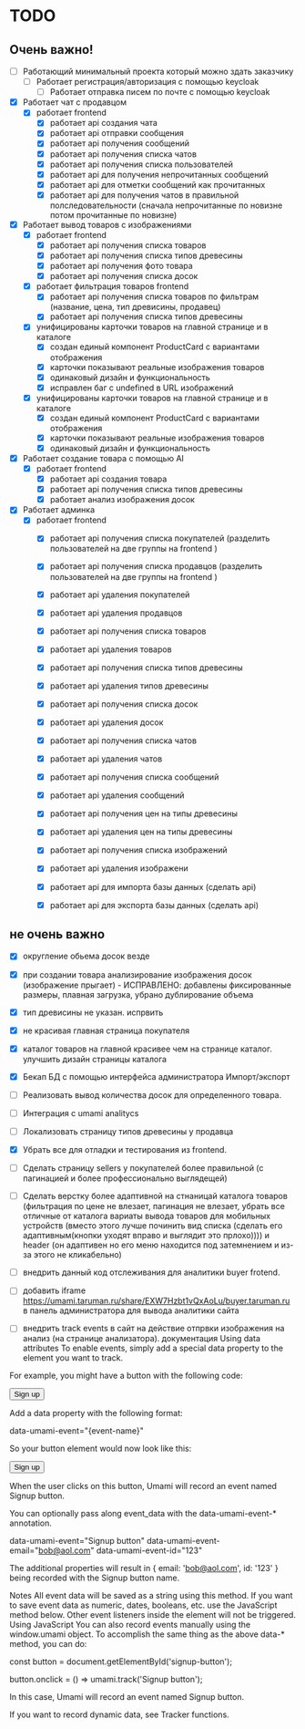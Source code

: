 # TODO

## Очень важно!
- [ ] Работающий минимальный проекта который можно здать заказчику
    - [ ] Работает регистрация/авторизация с помощью keycloak
        - [ ] Работает отправка писем по почте с помощью keycloak
- [x] Работает чат с продавцом
    - [x] работает frontend
        - [x] работает api создания чата
        - [x] работает api отправки сообщения
        - [x] работает api получения сообщений
        - [x] работает api получения списка чатов
        - [x] работает api получения списка пользователей
        - [x] работает api для получения непрочитанных сообщений
        - [x] работает api для отметки сообщений как прочитанных
        - [x] работает api для получения чатов в правильной полследовательности (сначала непрочитанные по новизне потом прочитанные по новизне)
- [x] Работает вывод товаров с изображениями
    - [x] работает frontend
        - [x] работает api получения списка товаров
        - [x] работает api получения списка типов древесины
        - [x] работает api получения фото товара
        - [x] работает api получения списка досок
    - [x] работает фильтрация товаров frontend
        - [x] работает api получения списка товаров по фильтрам (название, цена, тип древисины, продавец)
        - [x] работает api получения списка типов древесины
    - [x] унифицированы карточки товаров на главной странице и в каталоге
        - [x] создан единый компонент ProductCard с вариантами отображения
        - [x] карточки показывают реальные изображения товаров
        - [x] одинаковый дизайн и функциональность
        - [x] исправлен баг с undefined в URL изображений
    - [x] унифицированы карточки товаров на главной странице и в каталоге
        - [x] создан единый компонент ProductCard с вариантами отображения
        - [x] карточки показывают реальные изображения товаров
        - [x] одинаковый дизайн и функциональность
- [x] Работает создание товара с помощью AI
    - [x] работает frontend
        - [x] работает api создания товара
        - [x] работает api получения списка типов древесины
        - [x] работает анализ изображения досок
- [x] Работает админка
    - [x] работает frontend
        - [x] работает api получения списка покупателей (разделить пользователей на две группы на frontend )
        - [x] работает api получения списка продавцов (разделить пользователей на две группы на frontend )
        - [x] работает api удаления покупателей
        - [x] работает api удаления продавцов
        - [x] работает api получения списка товаров
        - [x] работает api удаления товаров
        - [x] работает api получения списка типов древесины
        - [x] работает api удаления типов древесины
        - [x] работает api получения списка досок
        - [x] работает api удаления досок
        - [x] работает api получения списка чатов
        - [x] работает api удаления чатов
        - [x] работает api получения списка сообщений
        - [x] работает api удаления сообщений
        - [x] работает api получения цен на типы древесины
        - [x] работает api удаления цен на типы древесины
        - [x] работает api получения списка изображений
        - [x] работает api удаления изображени
        - [x] работает api для импорта базы данных (сделать api)
        - [x] работает api для экспорта базы данных (сделать api)
    

## не очень важно
- [x] округление обьема досок везде
- [x] при создании товара анализирование изображения досок (изображение прыгает) - ИСПРАВЛЕНО: добавлены фиксированные размеры, плавная загрузка, убрано дублирование объема
- [x] тип древисины не указан. испрвить
- [x] не красивая главная страница покупателя
- [x] каталог товаров на главной красивее чем на странице каталог. улучшить дизайн страницы каталога 
- [x] Бекап БД с помощью интерфейса администратора Импорт/экспорт
- [ ] Реализовать вывод количества досок для определенного товара. 
- [ ] Интеграция с umami analitycs
- [ ] Локализовать страницу типов древесины у продавца
- [x] Убрать все для отладки и тестирования из frontend. 
- [ ] Сделать страницу sellers у покупателей более правильной (с пагинацией и более профессионально выглядещей)
- [ ] Сделать верстку более адаптивной на стнаницай каталога товаров (фильтрация по цене не влезает, пагинация не влезает, убрать все отличные от каталога вариаты вывода товаров для мобильных устройств (вместо этого лучше починить вид списка (сделать его адаптивным(кнопки уходят вправо и выглядит это прлохо)))) и header (он адаптивен но его меню находится под затемнением и из-за этого не кликабельно)

- [ ] внедрить данный код отслеживания для аналитики buyer frotend. <script defer src="https://umami.taruman.ru/script.js" data-website-id="f4c1331c-36dd-4e4d-ac70-7ed63555e69d"></script> 
- [ ] добавить iframe https://umami.taruman.ru/share/EXW7Hzbt1vQxAoLu/buyer.taruman.ru в панель администратора для вывода аналитики сайта 

- [ ] внедрить track events в сайт на действие отпрвки изображения на анализ (на странице анализатора). 
документация 
Using data attributes
To enable events, simply add a special data property to the element you want to track.

For example, you might have a button with the following code:

<button id="signup-button">Sign up</button>

Add a data property with the following format:

data-umami-event="{event-name}"

So your button element would now look like this:

<button id="signup-button" data-umami-event="Signup button">Sign up</button>

When the user clicks on this button, Umami will record an event named Signup button.

You can optionally pass along event_data with the data-umami-event-* annotation.

data-umami-event="Signup button"
data-umami-event-email="bob@aol.com"
data-umami-event-id="123"

The additional properties will result in { email: 'bob@aol.com', id: '123' } being recorded with the Signup button name.

Notes
All event data will be saved as a string using this method. If you want to save event data as numeric, dates, booleans, etc. use the JavaScript method below.
Other event listeners inside the element will not be triggered.
Using JavaScript
You can also record events manually using the window.umami object. To accomplish the same thing as the above data-* method, you can do:

const button = document.getElementById('signup-button');

button.onclick = () => umami.track('Signup button');

In this case, Umami will record an event named Signup button.

If you want to record dynamic data, see Tracker functions.